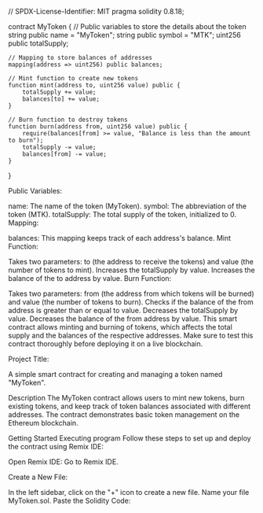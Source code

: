 // SPDX-License-Identifier: MIT
pragma solidity 0.8.18;

contract MyToken {
    // Public variables to store the details about the token
    string public name = "MyToken";
    string public symbol = "MTK";
    uint256 public totalSupply;

    // Mapping to store balances of addresses
    mapping(address => uint256) public balances;

    // Mint function to create new tokens
    function mint(address to, uint256 value) public {
        totalSupply += value;
        balances[to] += value;
    }

    // Burn function to destroy tokens
    function burn(address from, uint256 value) public {
        require(balances[from] >= value, "Balance is less than the amount to burn");
        totalSupply -= value;
        balances[from] -= value;
    }
}


Public Variables:

name: The name of the token (MyToken).
symbol: The abbreviation of the token (MTK).
totalSupply: The total supply of the token, initialized to 0.
Mapping:

balances: This mapping keeps track of each address's balance.
Mint Function:

Takes two parameters: to (the address to receive the tokens) and value (the number of tokens to mint).
Increases the totalSupply by value.
Increases the balance of the to address by value.
Burn Function:

Takes two parameters: from (the address from which tokens will be burned) and value (the number of tokens to burn).
Checks if the balance of the from address is greater than or equal to value.
Decreases the totalSupply by value.
Decreases the balance of the from address by value.
This smart contract allows minting and burning of tokens, which affects the total supply and the balances of the respective addresses. Make sure to test this contract thoroughly before deploying it on a live blockchain.



Project Title:

A simple smart contract for creating and managing a token named "MyToken".

Description
The MyToken contract allows users to mint new tokens, burn existing tokens, and keep track of token balances associated with different addresses. The contract demonstrates basic token management on the Ethereum blockchain.

Getting Started
Executing program
Follow these steps to set up and deploy the contract using Remix IDE:

Open Remix IDE: Go to Remix IDE.

Create a New File:

In the left sidebar, click on the "+" icon to create a new file.
Name your file MyToken.sol.
Paste the Solidity Code:

